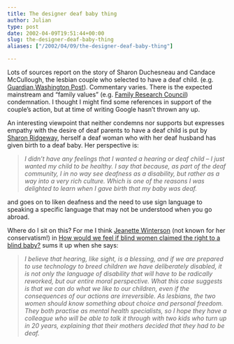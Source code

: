```yaml
---
title: The designer deaf baby thing
author: Julian
type: post
date: 2002-04-09T19:51:44+00:00
slug: the-designer-deaf-baby-thing 
aliases: ["/2002/04/09/the-designer-deaf-baby-thing"]

---
```

Lots of sources report on the story of Sharon Duchesneau and Candace McCullough, the lesbian couple who selected to have a deaf child. (e.g. [Guardian][1],[Washington Post][2]). Commentary varies. There is the expected mainstream and &#8220;family values&#8221; (e.g. [Family Research Council][3]) condemnation. I thought I might find some references in support of the couple&#8217;s action, but at time of writing Google hasn&#8217;t thrown any up.

An interesting viewpoint that neither condemns nor supports but expresses empathy with the desire of deaf parents to have a deaf child is put by [Sharon Ridgeway][4], herself a deaf woman who with her deaf husband has given birth to a deaf baby. Her perspective is:

>  _I didn&#8217;t have any feelings that I wanted a hearing or deaf child &#8211; I just wanted my child to be healthy. I say that because, as part of the deaf community, I in no way see deafness as a disability, but rather as a way into a very rich culture. Which is one of the reasons I was delighted to learn when I gave birth that my baby was deaf._

and goes on to liken deafness and the need to use sign language to speaking a specific language that may not be understood when you go abroad.

Where do I sit on this? For me I think [Jeanette Winterson][5] (not known for her conservatism!) in [How would we feel if blind women claimed the right to a blind baby?][6] sums it up when she says: 

> _I believe that hearing, like sight, is a blessing, and if we are prepared to use technology to breed children we have deliberately disabled, it is not only the language of disability that will have to be radically reworked, but our entire moral perspective. What this case suggests is that we can do what we like to our children, even if the consequences of our actions are irreversible. As lesbians, the two women should know something about choice and personal freedom. They both practise as mental health specialists, so I hope they have a colleague who will be able to talk it through with two kids who turn up in 20 years, explaining that their mothers decided that they had to be deaf._

 [1]: https://www.guardian.co.uk/international/story/0,3604,680616,00.html
 [2]: https://www.washingtonpost.com/wp-dyn/articles/A23194-2002Mar27.html
 [3]: https://www.frc.org/get/p02d01.cfm
 [4]: https://www.guardian.co.uk/Archive/Article/0,4273,4390037,00.html
 [5]: https://www.jeanettewinterson.com/home.htm
 [6]: https://www.guardian.co.uk/Archive/Article/0,4273,4390038,00.html